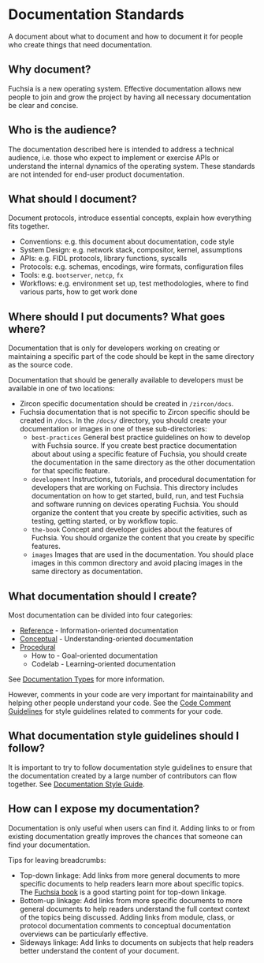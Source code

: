 # Documentation Standards

A document about what to document and how to document it for people who create things that need
documentation.

## Why document?

Fuchsia is a new operating system. Effective documentation allows new people to join and grow the
project by having all necessary documentation be clear and concise.

## Who is the audience?

The documentation described here is intended to address a technical audience, i.e. those who expect
to implement or exercise APIs or understand the internal dynamics of the operating system. These
standards are not intended for end-user product documentation.

## What should I document?

Document protocols, introduce essential concepts, explain how everything fits together.

- Conventions: e.g. this document about documentation, code style
- System Design: e.g. network stack, compositor, kernel, assumptions
- APIs: e.g. FIDL protocols, library functions, syscalls
- Protocols: e.g. schemas, encodings, wire formats, configuration files
- Tools: e.g. `bootserver`, `netcp`, `fx`
- Workflows: e.g. environment set up, test methodologies, where to find various
  parts, how to get work done

## Where should I put documents?  What goes where?

Documentation that is only for developers working on creating or maintaining
a specific part of the code should be kept in the same directory as the source code.

Documentation that should be generally available to developers must be
available in one of two locations:

* Zircon specific documentation should be created in `/zircon/docs`.
* Fuchsia documentation that is not specific to Zircon specific should
   be created in `/docs`.  In the `/docs/` directory, you should create your
   documentation or images in one of these sub-directories:
    * `best-practices`
       General best practice guidelines on how to develop with Fuchsia source.
       If you create best practice documentation about about using a specific
       feature of Fuchsia, you should create the documentation in the same
       directory as the other documentation for that specific feature.
    *  `development`
        Instructions, tutorials, and procedural documentation for developers
        that are working on Fuchsia. This directory includes documentation
        on how to get started, build, run, and test Fuchsia and software
        running on devices operating Fuchsia. You should organize the content
        that you create by specific activities, such as testing, getting
        started, or by workflow topic.
    * `the-book`
        Concept and developer guides about the features of Fuchsia. You
        should organize the content that you create by specific features.
    * `images`
        Images that are used in the documentation. You should place images in
        this common directory and avoid placing images in the same directory
        as documentation.

## What documentation should I create?

Most documentation can be divided into four categories:

- [Reference](documentation_types.md#reference-documentation) - Information-oriented documentation
- [Conceptual](documentation_types.md#conceptual-documentation) - Understanding-oriented
  documentation
- [Procedural](documentation_types.md#procedural-documentation)
    - How to - Goal-oriented documentation
    - Codelab - Learning-oriented documentation

See [Documentation Types](documentation_types.md) for more information.

However, comments in your code are very important for maintainability and helping other people
understand your code. See the [Code Comment Guidelines](documentation_comments.md) for style guidelines
related to comments for your code.

## What documentation style guidelines should I follow?

It is important to try to follow documentation style guidelines to ensure that the documentation
created by a large number of contributors can flow together. See
[Documentation Style Guide](documentation_style_guide.md).

## How can I expose my documentation?

Documentation is only useful when users can find it. Adding links to or from existing documentation
greatly improves the chances that someone can find your documentation.

Tips for leaving breadcrumbs:

- Top-down linkage: Add links from more general documents to more specific documents to help
  readers learn more about specific topics. The [Fuchsia book](../the-book/README.md) is a good
  starting point for top-down linkage.
- Bottom-up linkage: Add links from more specific documents to more general documents to help
  readers understand the full context context of the topics being discussed. Adding links from
  module, class, or protocol documentation comments to conceptual documentation overviews can be
  particularly effective.
- Sideways linkage: Add links to documents on subjects that help readers better understand the
  content of your document.
